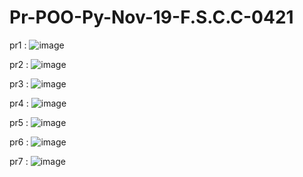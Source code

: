# Pr-POO-Py-Nov-19-F.S.C.C-0421

pr1 :
![image](https://github.com/user-attachments/assets/335cc952-fe47-4820-9e8a-ee47844714e4)

pr2 :
![image](https://github.com/user-attachments/assets/c79e722d-6429-4183-b05d-c5f13c589010)

pr3 :
![image](https://github.com/user-attachments/assets/660e4d60-9cef-42b8-8908-bf1e4654acba)

pr4 :
![image](https://github.com/user-attachments/assets/0e93c2ea-3500-4456-bf6f-29568158656a)

pr5 :
![image](https://github.com/user-attachments/assets/1ef6e45b-9e52-4e0b-95e0-166311206641)

pr6 :
![image](https://github.com/user-attachments/assets/e8623d88-d2a4-46ff-a33d-e450bf8699d6)

pr7 :
![image](https://github.com/user-attachments/assets/cf0eba4b-2dac-4401-baab-bc06ec9ea2c0)
